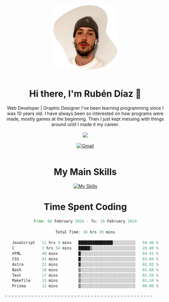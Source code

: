 <div align="center">
	<img height=200 width=200 src="./.img/yo_github_pfp.png" alt="Rubén Díaz" width=200/><br><br>
	
	
 # Hi there, I'm Rubén Díaz 👋

  Web Developer | Graphic Designer
  I've been learning programming since I was 10 years old. I have always been so interested on how programs were made, mostly games at the beginning. Then I just kept messing with things around until I made it my career.
  <br>
  <br>
  <a href="https://www.github.com/rubendiazzz" target="_blank" rel="noreferrer"><img
src="https://img.shields.io/github/followers/rubendiazzz?logo=github&style=for-the-badge&color=red" /></a>


  <a href="mailto:rubendfraga@gmail.com">![Gmail](https://img.shields.io/badge/Gmail-D14836?style=for-the-badge&logo=gmail&logoColor=white)</a><br><br>

  # My Main Skills
  [![My Skills](https://skillicons.dev/icons?i=js,html,css,tailwind,c,cpp,cs,react,nextjs,astro,mysql,mongo)](https://skillicons.dev)

# Time Spent Coding
<!--START_SECTION:waka-->

```rust
From: 08 February 2024 - To: 18 February 2024

Total Time: 18 hrs 39 mins

JavaScript   11 hrs 9 mins   ███████████████░░░░░░░░░░   59.40 %
C            3 hrs 54 mins   █████▒░░░░░░░░░░░░░░░░░░░   20.80 %
HTML         49 mins         █░░░░░░░░░░░░░░░░░░░░░░░░   04.41 %
CSS          43 mins         █░░░░░░░░░░░░░░░░░░░░░░░░   03.84 %
Astro        32 mins         ▓░░░░░░░░░░░░░░░░░░░░░░░░   02.92 %
Bash         18 mins         ▒░░░░░░░░░░░░░░░░░░░░░░░░   01.60 %
Text         17 mins         ▒░░░░░░░░░░░░░░░░░░░░░░░░   01.59 %
Makefile     15 mins         ▒░░░░░░░░░░░░░░░░░░░░░░░░   01.34 %
Prisma       11 mins         ▒░░░░░░░░░░░░░░░░░░░░░░░░   00.98 %
```

<!--END_SECTION:waka-->
</div>
-
-
-
-
-
-
-
-
-
-
-
-
-
-
-
-
-
-
-
-
-
-
-
-
-
-
-
-
-
-
-
-
-
-
-
-
-
-
-
-
-
-
-
-
-
